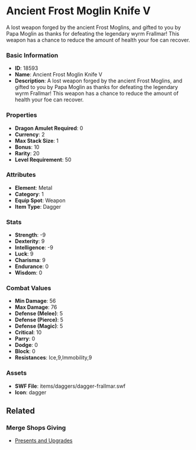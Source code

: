 # Ancient Frost Moglin Knife V

A lost weapon forged by the ancient Frost Moglins, and gifted to you by Papa Moglin as thanks for defeating the legendary wyrm Frallmar! This weapon has a chance to reduce the amount of health your foe can recover.

### Basic Information

- **ID**: 18593
- **Name**: Ancient Frost Moglin Knife V
- **Description**: A lost weapon forged by the ancient Frost Moglins, and gifted to you by Papa Moglin as thanks for defeating the legendary wyrm Frallmar! This weapon has a chance to reduce the amount of health your foe can recover.

### Properties

- **Dragon Amulet Required**: 0
- **Currency**: 2
- **Max Stack Size**: 1
- **Bonus**: 10
- **Rarity**: 20
- **Level Requirement**: 50

### Attributes

- **Element**: Metal
- **Category**: 1
- **Equip Spot**: Weapon
- **Item Type**: Dagger

### Stats

- **Strength**: -9
- **Dexterity**: 9
- **Intelligence**: -9
- **Luck**: 9
- **Charisma**: 9
- **Endurance**: 0
- **Wisdom**: 0

### Combat Values

- **Min Damage**: 56
- **Max Damage**: 76
- **Defense (Melee)**: 5
- **Defense (Pierce)**: 5
- **Defense (Magic)**: 5
- **Critical**: 10
- **Parry**: 0
- **Dodge**: 0
- **Block**: 0
- **Resistances**: Ice,9,Immobility,9

### Assets

- **SWF File**: items/daggers/dagger-frallmar.swf
- **Icon**: dagger

## Related

### Merge Shops Giving

- [Presents and Upgrades](../merge-shops/300-presents-and-upgrades.md)

